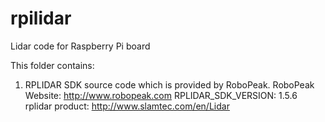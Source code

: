 # rpilidar
Lidar code for Raspberry Pi board 

This folder contains:
 1. RPLIDAR SDK source code which is provided by RoboPeak.
    RoboPeak Website: http://www.robopeak.com
    RPLIDAR_SDK_VERSION:	1.5.6
    rplidar product: http://www.slamtec.com/en/Lidar
